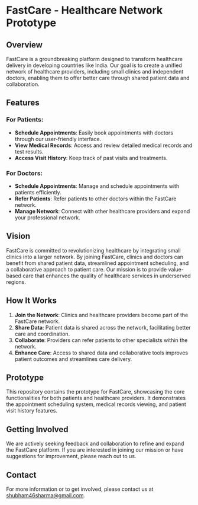 # FastCare - Healthcare Network Prototype

## Overview

FastCare is a groundbreaking platform designed to transform healthcare delivery in developing countries like India. Our goal is to create a unified network of healthcare providers, including small clinics and independent doctors, enabling them to offer better care through shared patient data and collaboration.

## Features

### For Patients:
- **Schedule Appointments**: Easily book appointments with doctors through our user-friendly interface.
- **View Medical Records**: Access and review detailed medical records and test results.
- **Access Visit History**: Keep track of past visits and treatments.

### For Doctors:
- **Schedule Appointments**: Manage and schedule appointments with patients efficiently.
- **Refer Patients**: Refer patients to other doctors within the FastCare network.
- **Manage Network**: Connect with other healthcare providers and expand your professional network.

## Vision

FastCare is committed to revolutionizing healthcare by integrating small clinics into a larger network. By joining FastCare, clinics and doctors can benefit from shared patient data, streamlined appointment scheduling, and a collaborative approach to patient care. Our mission is to provide value-based care that enhances the quality of healthcare services in underserved regions.

## How It Works

1. **Join the Network**: Clinics and healthcare providers become part of the FastCare network.
2. **Share Data**: Patient data is shared across the network, facilitating better care and coordination.
3. **Collaborate**: Providers can refer patients to other specialists within the network.
4. **Enhance Care**: Access to shared data and collaborative tools improves patient outcomes and streamlines care delivery.

## Prototype

This repository contains the prototype for FastCare, showcasing the core functionalities for both patients and healthcare providers. It demonstrates the appointment scheduling system, medical records viewing, and patient visit history features.

## Getting Involved

We are actively seeking feedback and collaboration to refine and expand the FastCare platform. If you are interested in joining our mission or have suggestions for improvement, please reach out to us.

## Contact

For more information or to get involved, please contact us at [shubham46sharma@gmail.com](mailto:shubham46sharma@gmail.com).

